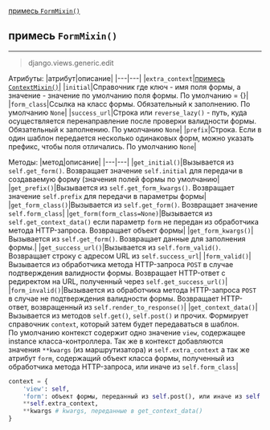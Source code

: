 [примесь `FormMixin()`](#примесь%20`FormMixin()`)

## примесь `FormMixin()`
---
>django.views.generic.edit

Атрибуты:
|атрибут|описание|
|---|---|
|`extra_context`|[примесь `ContextMixin()`](классы-представления-описание/base.md#примесь%20`ContextMixin()`)|
|`initial`|Справочник где ключ - имя поля формы, а значение - значение по умолчанию поля формы. По умолчанию = {}|
|`form_class`|Ссылка на класс формы. Обязательный к заполнению. По умолчанию `None`|
|`success_url`|Строка или `reverse_lazy()` - путь, куда осуществляется перенаправление после проверки валидности формы. Обязательный к заполнению. По умолчанию `None`|
|`prefix`|Строка. Если в один шаблон передается несколько одинаковых форм, можно указать префикс, чтобы поля отличались. По умолчанию `None`|

Методы:
|метод|описание|
|---|---|
|`get_initial()`|Вызывается из `self.get_form()`. Возвращает значение `self.initial` для передачи в создаваемую форму (значения полей формы по умолчанию|
|`get_prefix()`|Вызывается из `self.get_form_kwargs()`. Возвращает значение `self.prefix` для передачи в параметры формы|
|`get_form_class()`|Вызывается из `self.get_form()`. Возвращает значение `self.form_class`|
|`get_form(form_class=None)`|Вызывается из `self.get_context_data()` если параметр `form` не передан из обработчика метода HTTP-запроса. Возвращает объект формы|
|`get_form_kwargs()`|Вызывается из `self.get_form()`. Возвращает данные для заполнения формы.|
|`get_success_url()`|Вызывается из `self.form_valid()`. Возвращает строку с адресом URL из `self.success_url`|
|`form_valid()`|Вызывается из обработчика метода HTTP-запроса `POST` в случае подтверждения валидности формы. Возвращает HTTP-ответ с редиректом на URL, полученный через `self.get_success_url()`|
|`form_invalid()`|Вызывается из обработчика метода HTTP-запроса `POST` в случае не подтверждения валидности формы. Возвращает HTTP-ответ, возвращенный из `self.render_to_response()`|
|`get_context_data()`|Вызывается из методов `self.get()`, `self.post()` и прочих. Формирует справочник `context`, который затем будет передаваться в шаблон.<br>По умолчанию контекст содержит одно значение `view`, содержащее instance класса-контроллера. Так же в контекст добавляются значения `**kwargs` (из маршрутизатора) и `self.extra_context` а так же атрибут `form`, содержащий объект класса формы, полученный из обработчика метода HTTP-запроса, или иначе из `self.form_class`|
```python
context = {
	'view': self,
	'form': объект формы, переданный из self.post(), или иначе из self.form_class
	**self.extra_context,
	**kwargs # kwargs, переданные в get_context_data()
}
```

